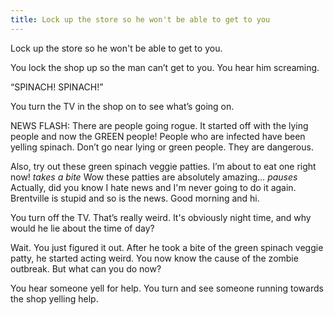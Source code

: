 ```yaml
---
title: Lock up the store so he won't be able to get to you
---
```

Lock up the store so he won't be able to get to you.

You lock the shop up so the man can’t get to you. You hear him screaming. 

“SPINACH! SPINACH!” 

You turn the TV in the shop on to see what’s going on. 

NEWS FLASH: There are people going rogue. It started off with the lying people and now the GREEN people! People who are infected have been yelling spinach. Don’t go near lying or green people. They are dangerous. 

Also, try out these green spinach veggie patties. I’m about to eat one right now! *takes a bite* Wow these patties are absolutely amazing… *pauses* Actually, did you know I hate news and I'm never going to do it again. Brentville is stupid and so is the news. Good morning and hi. 

You turn off the TV. That’s really weird. It's obviously night time, and why would he lie about the time of day? 

Wait. You just figured it out. After he took a bite of the green spinach veggie patty, he started acting weird. You now know the cause of the zombie outbreak. But what can you do now? 

You hear someone yell for help. You turn and see someone running towards the shop yelling help.